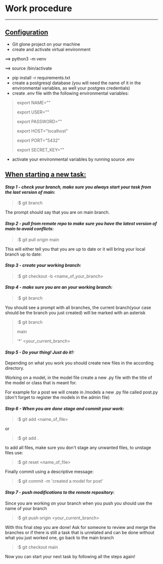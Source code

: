 # Work procedure
___
## <u>Configuration</u>
- Git glone project on your machine
- create and activate virtual environment 

==> python3 -m venv <name of virtual environment>

==> source <name of virtual environment>/bin/activate 
- pip install -r requirements.txt
- create a postgresql database (you will need the name of it in the environmental variables, as well your postgres credentials)
- create .env file with the following environmental variables:

> export NAME=""
> 
> export USER=""
> 
> export PASSWORD=""
> 
> export HOST="localhost"
> 
> export PORT="5432"
> 
> export SECRET_KEY=""

- activate your environmental variables by running source .env 

## <u>When starting a new task:</u>

#### <i>Step 1 - check your branch, make sure you always start your task from the last version of main:</i>
> :$ git branch

The prompt should say that you are on main branch.

#### <i>Step 2 - pull from remote repo to make sure you have the latest version of main to avoid conflicts:</i>

> :$ git pull origin main

This will either tell you that you are up to date or it will bring your local branch up to date:

#### <i>Step 3 - create your working branch:</i>

> :$ git checkout -b <name_of_your_branch>

#### <i>Step 4 - make sure you are an your working branch:</i>

> :$ git branch

You should see a prompt with all branches, the current branch(your case should be the branch you just created) will be marked with an asterisk 

> :$ git branch
> 
> main 
> 
> '*' <your_current_branch>

#### <i>Step 5 - Do your thing! Just do it!:</i>
Depending on what you work you should create new files in the according directory.

Working on a model, in the model file create a new .py file with the title of the model or class that is meant for.

For example for a post we will create in /models a new .py file called post.py (don't forget to register the models in the admin file)

#### <i>Step 6 - When you are done stage and commit your work:</i>

> :$ git add <name_of_file>

or 

> :$ git add .

to add all files, make sure you don't stage any unwanted files, to unstage files use:

> :$ git reset <name_of_file>

Finally commit using a descriptive message:

> :$ git commit -m 'created a model for post'

#### <i>Step 7 - push modifications to the remote repository:</i>

Since you are working on your branch when you push you should use the name of your branch

> :$ git push origin <your_current_branch>

With this final step you are done! Ask for someone to review and merge the branches or if there is still a task that is unrelated and can be done without what you just worked one, go back to the main branch

> :$ git checkout main

Now you can start your next task by following all the steps again!